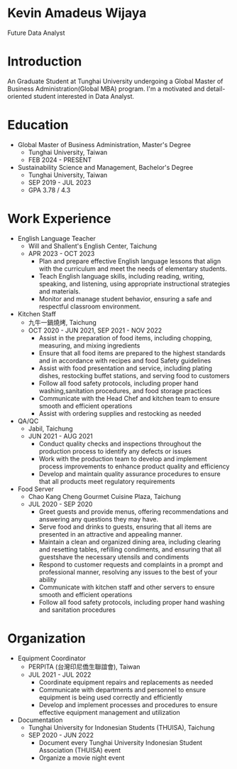 # Kevin Amadeus Wijaya

Future Data Analyst

# Introduction
An Graduate Student at Tunghai University undergoing a Global Master of Business Administration(Global MBA) program. I'm a motivated and detail-oriented student interested in Data Analyst.

# Education
- Global Master of Business Administration, Master's Degree
    - Tunghai University, Taiwan
    - FEB 2024 - PRESENT
- Sustainability Science and Management, Bachelor's Degree
    - Tunghai University, Taiwan
    - SEP 2019 - JUL 2023
    - GPA 3.78 / 4.3

# Work Experience
- English Language Teacher
    - Will and Shallent's English Center, Taichung
    - APR 2023 - OCT 2023
        - Plan and prepare effective English language lessons that align with the curriculum and meet the needs of elementary students.
        - Teach English language skills, including reading, writing, speaking, and listening, using appropriate instructional strategies and materials. 
        - Monitor and manage student behavior, ensuring a safe and respectful classroom environment.
- Kitchen Staff
    - 九牛一鍋燒烤, Taichung
    - OCT 2020 - JUN 2021, SEP 2021 - NOV 2022
        - Assist in the preparation of food items, including chopping, measuring, and mixing ingredients
        - Ensure that all food items are prepared to the highest standards and in accordance with recipes and food Safety guidelines 
        - Assist with food presentation and service, including plating dishes, restocking buffet stations, and serving food to customers
        - Follow all food safety protocols, including proper hand washing,sanitation procedures, and food storage practices
        - Communicate with the Head Chef and kitchen team to ensure smooth and efficient operations
        - Assist with ordering supplies and restocking as needed
- QA/QC
    - Jabil, Taichung
    - JUN 2021 - AUG 2021
        - Conduct quality checks and inspections throughout the production process to identify any defects or issues
        - Work with the production team to develop and implement process improvements to enhance product quality and efficiency
        - Develop and maintain quality assurance procedures to ensure that all products meet regulatory requirements
- Food Server
    - Chao Kang Cheng Gourmet Cuisine Plaza, Taichung
    - JUL 2020 - SEP 2020
        - Greet guests and provide menus, offering recommendations and answering any questions they may have.
        - Serve food and drinks to guests, ensuring that all items are presented in an attractive and appealing manner.
        - Maintain a clean and organized dining area, including clearing and resetting tables, refilling condiments, and ensuring that all guestshave the necessary utensils and condiments
        - Respond to customer requests and complaints in a prompt and professional manner, resolving any issues to the best of your ability
        - Communicate with kitchen staff and other servers to ensure smooth and efficient operations
        - Follow all food safety protocols, including proper hand washing and sanitation procedures

# Organization
- Equipment Coordinator
    - PERPITA (台灣印尼僑生聯誼會), Taiwan
    - JUL 2021 - JUL 2022
        - Coordinate equipment repairs and replacements as needed
        - Communicate with departments and personnel to ensure equipment is being used correctly and efficiently
        - Develop and implement processes and procedures to ensure effective equipment management and utilization
- Documentation
    - Tunghai University for Indonesian Students (THUISA), Taichung
    - SEP 2020 - JUN 2022
        - Document every Tunghai University Indonesian Student Association (THUISA) event 
        - Organize a movie night event

